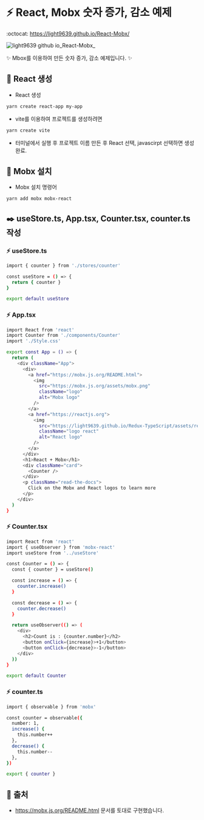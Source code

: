 # :zap: React, Mobx 숫자 증가, 감소 예제
:octocat: https://light9639.github.io/React-Mobx/

![light9639 github io_React-Mobx_](https://user-images.githubusercontent.com/95972251/202852375-12836973-e7e6-45ce-a77b-45b76936196e.png)

:sparkles: Mbox를 이용하여 만든 숫자 증가, 감소 예제입니다. :sparkles:
## :tada: React 생성
- React 생성
```bash
yarn create react-app my-app
```

- vite를 이용하여 프로젝트를 생성하려면

```bash
yarn create vite
```
- 터미널에서 실행 후 프로젝트 이름 만든 후 React 선택, javascirpt 선택하면 생성 완료.
## 🚝 Mobx 설치
- Mobx 설치 명령어
```bash
yarn add mobx mobx-react
```

## ✒️ useStore.ts, App.tsx, Counter.tsx, counter.ts 작성
### :zap: useStore.ts
```bash
import { counter } from './stores/counter'

const useStore = () => {
  return { counter }
}

export default useStore
```

### :zap: App.tsx
```bash
import React from 'react'
import Counter from './components/Counter'
import './Style.css'

export const App = () => {
  return (
    <div className="App">
      <div>
        <a href="https://mobx.js.org/README.html">
          <img
            src="https://mobx.js.org/assets/mobx.png"
            className="logo"
            alt="Mobx logo"
          />
        </a>
        <a href="https://reactjs.org">
          <img
            src="https://light9639.github.io/Redux-TypeScript/assets/react.35ef61ed.svg"
            className="logo react"
            alt="React logo"
          />
        </a>
      </div>
      <h1>React + Mobx</h1>
      <div className="card">
        <Counter />
      </div>
      <p className="read-the-docs">
        Click on the Mobx and React logos to learn more
      </p>
    </div>
  )
}
```

### :zap: Counter.tsx
```bash
import React from 'react'
import { useObserver } from 'mobx-react'
import useStore from '../useStore'

const Counter = () => {
  const { counter } = useStore()

  const increase = () => {
    counter.increase()
  }

  const decrease = () => {
    counter.decrease()
  }

  return useObserver(() => (
    <div>
      <h2>Count is : {counter.number}</h2>
      <button onClick={increase}>+1</button>
      <button onClick={decrease}>-1</button>
    </div>
  ))
}

export default Counter
```

### :zap: counter.ts
```bash
import { observable } from 'mobx'

const counter = observable({
  number: 1,
  increase() {
    this.number++
  },
  decrease() {
    this.number--
  },
})

export { counter }
```

## 📎 출처
- https://mobx.js.org/README.html 문서를 토대로 구현했습니다.
